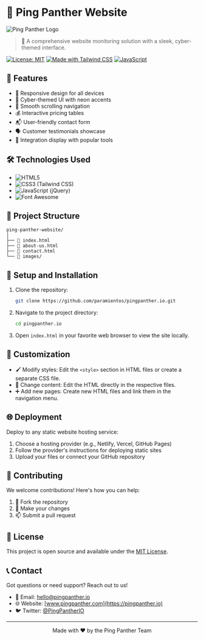 # 🐆 Ping Panther Website

![Ping Panther Logo](https://via.placeholder.com/150x150.png?text=Ping+Panther)

> 🚀 A comprehensive website monitoring solution with a sleek, cyber-themed interface.

[![License: MIT](https://img.shields.io/badge/License-MIT-yellow.svg)](https://opensource.org/licenses/MIT)
[![Made with Tailwind CSS](https://img.shields.io/badge/Made%20with-Tailwind%20CSS-06B6D4?style=flat&logo=tailwindcss)](https://tailwindcss.com/)
[![JavaScript](https://img.shields.io/badge/JavaScript-F7DF1E?style=flat&logo=javascript&logoColor=black)](https://developer.mozilla.org/en-US/docs/Web/JavaScript)

## 🌟 Features

- 📱 Responsive design for all devices
- 🎨 Cyber-themed UI with neon accents
- 🔄 Smooth scrolling navigation
- 💰 Interactive pricing tables
- 📬 User-friendly contact form
- 🗣️ Customer testimonials showcase
- 🔗 Integration display with popular tools

## 🛠️ Technologies Used

- ![HTML5](https://img.shields.io/badge/HTML5-E34F26?style=for-the-badge&logo=html5&logoColor=white)
- ![CSS3](https://img.shields.io/badge/CSS3-1572B6?style=for-the-badge&logo=css3&logoColor=white) (Tailwind CSS)
- ![JavaScript](https://img.shields.io/badge/JavaScript-F7DF1E?style=for-the-badge&logo=javascript&logoColor=black) (jQuery)
- ![Font Awesome](https://img.shields.io/badge/Font_Awesome-339AF0?style=for-the-badge&logo=fontawesome&logoColor=white)

## 📁 Project Structure

```
ping-panther-website/
│
├── 📄 index.html
├── 📄 about-us.html
├── 📄 contact.html
└── 📁 images/
```

## 🚀 Setup and Installation

1. Clone the repository:
   ```bash
   git clone https://github.com/paramientos/pingpanther.io.git
   ```

2. Navigate to the project directory:
   ```bash
   cd pingpanther.io
   ```

3. Open `index.html` in your favorite web browser to view the site locally.

## 🎨 Customization

- 🖌️ Modify styles: Edit the `<style>` section in HTML files or create a separate CSS file.
- 📝 Change content: Edit the HTML directly in the respective files.
- ➕ Add new pages: Create new HTML files and link them in the navigation menu.

## 🌐 Deployment

Deploy to any static website hosting service:

1. Choose a hosting provider (e.g., Netlify, Vercel, GitHub Pages)
2. Follow the provider's instructions for deploying static sites
3. Upload your files or connect your GitHub repository

## 🤝 Contributing

We welcome contributions! Here's how you can help:

1. 🍴 Fork the repository
2. 🔧 Make your changes
3. 📫 Submit a pull request

## 📄 License

This project is open source and available under the [MIT License](LICENSE).

## 📞 Contact

Got questions or need support? Reach out to us!

- 📧 Email: hello@pingpanther.io
- 🌐 Website: [www.pingpanther.com](https://pingpanther.io)
- 🐦 Twitter: [@PingPantherIO](https://twitter.com/pingpantherio)

---

<p align="center">
  Made with ❤️ by the Ping Panther Team
</p>
